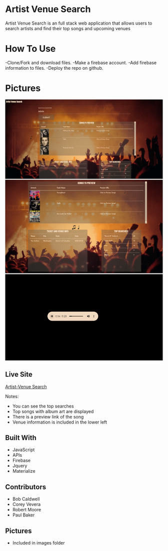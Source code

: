 # Artist Venue Search

Artist Venue Search is an full stack web application that allows users to search artists and find their top songs and upcoming venues

# How To Use

-Clone/Fork and download files.
-Make a firebase account.
-Add firebase information to files.
-Deploy the repo on github.



# Pictures


![picture](https://github.com/robertmoore40/Venue-Search/blob/master/images/Capture1.PNG)
![picture](https://github.com/robertmoore40/Venue-Search/blob/master/images/Capture2.PNG)
![picture](https://github.com/robertmoore40/Venue-Search/blob/master/images/Capture3.PNG)





## Live Site


[Artist-Venue Search](https://robertmoore40.github.io/Venue-Search/)

Notes:

- You can see the top searches
- Top songs with album art are displayed
- There is a preview link of the song
- Venue information is included in the lower left


## Built With

* JavaScript
* APIs
* Firebase
* Jquery
* Materialize



## Contributors

* Bob Caldwell
* Corey Vevera
* Robert Moore
* Paul Baker

## Pictures

* Included in images folder




